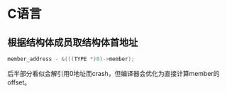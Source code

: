 # C语言

## 根据结构体成员取结构体首地址

```c
member_address - &(((TYPE *)0)->member);
```

后半部分看似会解引用0地址而crash，但编译器会优化为直接计算member的offset。
